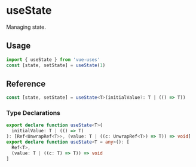 # useState

Managing state.

## Usage

```ts
import { useState } from 'vue-uses'
const [state, setState] = useState(1)
```

## Reference

```ts
const [state, setState] = useState<T>(initialValue?: T | (() => T))
```

### Type Declarations

```ts
export declare function useState<T>(
  initialValue: T | (() => T)
): [Ref<UnwrapRef<T>>, (value: T | ((c: UnwrapRef<T>) => T)) => void]
export declare function useState<T = any>(): [
  Ref<T>,
  (value: T | ((c: T) => T)) => void
]
```
